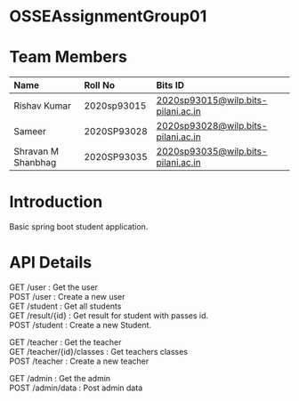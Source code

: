 # OSSEAssignmentGroup01

# Team Members
| Name                | Roll No     | Bits ID                            |
| :------------------ | :-----------| :--------------------------------- |
| Rishav Kumar        | 2020sp93015 | 2020sp93015@wilp.bits-pilani.ac.in |
| Sameer              | 2020SP93028 | 2020sp93028@wilp.bits-pilani.ac.in |
| Shravan M Shanbhag  | 2020SP93035 | 2020sp93035@wilp.bits-pilani.ac.in |

# Introduction
Basic spring boot student application.

# API Details
GET /user :  Get the user<br>
POST /user : Create a new user <br>
GET /student : Get all students<br>
GET /result/{id} : Get result for student with passes id. <br>
POST /student : Create a new Student.<br>

GET /teacher : Get the teacher <br>
GET /teacher/{id}/classes : Get teachers classes <br>
POST /teacher : Create a new teacher <br>

GET /admin : Get the admin <br>
POST /admin/data : Post admin data <br>




